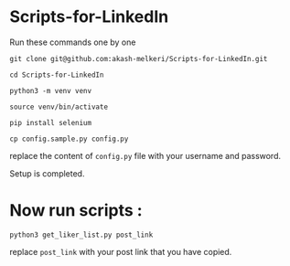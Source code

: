 # Scripts-for-LinkedIn

Run these commands one by one

`git clone git@github.com:akash-melkeri/Scripts-for-LinkedIn.git`

`cd Scripts-for-LinkedIn`

`python3 -m venv venv`

`source venv/bin/activate`

`pip install selenium`

`cp config.sample.py config.py`

replace the content of `config.py` file with your username and password.

Setup is completed.

# Now run scripts :

`python3 get_liker_list.py post_link`

replace `post_link` with your post link that you have copied.
